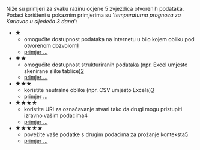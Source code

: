 Niže su primjeri za svaku razinu ocjene 5 zvjezdica otvorenih podataka. Podaci korišteni u pokaznim primjerima su '*temperaturna prognoza za Karlovac u sljedeća 3 dana*':

- &#x2605;
  - omogućite dostupnost podataka na internetu u bilo kojem obliku pod otvorenom dozvolom[1](#addendum1 "pogledaj troškove i koristi podataka s 1 zvjezdicom")
  - [primjer &hellip;](examples/gtd-1.pdf "1 zvjezdica za podatke o temperaturi")
- &#x2605;&#x2605;
  - omogućite dostupnost strukturiranih podataka (npr. Excel umjesto skenirane slike tablice)[2](#addendum2 "pogledaj troškove i koristi podataka s 2 zvjezdice")
  - [primjer &hellip;](examples/gtd-2.xls "2 zvjezdice za podatke o temperaturi")
- &#x2605;&#x2605;&#x2605;
  - koristite neutralne oblike (npr. CSV umjesto Excela)[3](#addendum3 "pogledaj troškove i koristi podataka s 3 zvjezdice")
  - [primjer &hellip;](examples/gtd-3.csv "3 zvjezdice za podatke o temperaturi")
- &#x2605;&#x2605;&#x2605;&#x2605;
  - koristite URI za označavanje stvari tako da drugi mogu pristupiti izravno vašim podacima[4](#addendum4 "pogledaj troškove i koristi podataka s 4 zvjezdice")
  - [primjer &hellip;](examples/gtd-4/ "4 zvjezdice za podatke o temperaturi")
- &#x2605;&#x2605;&#x2605;&#x2605;&#x2605;
  - povežite vaše podatke s drugim podacima za prožanje konteksta[5](#addendum5 "pogledaj troškove i koristi podataka s 5 zvjezdica")
  - [primjer &hellip;](examples/gtd-5/ "5 zvjezdica za podatke o temperaturi")
